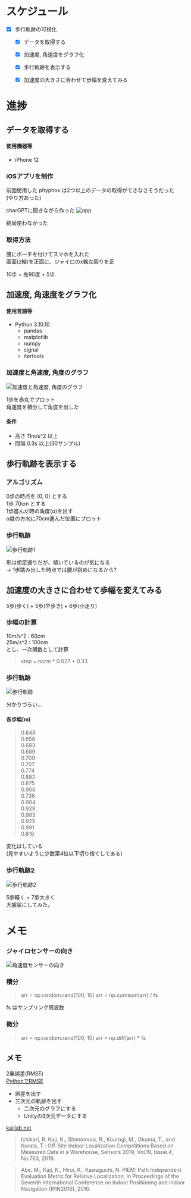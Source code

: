 # スケジュール
- [x] 歩行軌跡の可視化
  - [x] データを取得する
  - [x] 加速度, 角速度をグラフ化
  - [x] 歩行軌跡を表示する
  - [x] 加速度の大きさに合わせて歩幅を変えてみる


# 進捗
## データを取得する
#### 使用機器等
- iPhone 12

### iOSアプリを制作
前回使用した phyphox は2つ以上のデータの取得ができなさそうだった  
(やり方あった)

charGPTに聞きながら作った
![app](./images/app.png)

結局使わなかった

### 取得方法
腰にポーチを付けてスマホを入れた  
画面(z軸)を正面に、ジャイロのx軸左回りを正  

10歩 + 左90度 + 5歩

## 加速度, 角速度をグラフ化
#### 使用言語等
- Python 3.10.10
  - pandas
  - matplotlib
  - numpy
  - signal
  - itertools

### 加速度と角速度, 角度のグラフ
![加速度と角速度, 角度のグラフ](images/output_1.png)

1歩を赤丸でプロット  
角速度を積分して角度を出した  

#### 条件
- 高さ 11m/s^2 以上
- 間隔 0.3s 以上(30サンプル)

## 歩行軌跡を表示する
### アルゴリズム
0歩の時点を (0, 0) とする  
1歩 70cm とする  
1歩進んだ時の角度(α)を出す  
α度の方向に70cm進んだ位置にプロット

### 歩行軌跡
![歩行軌跡1](images/output_2.png)

形は想定通りだが、傾いているのが気になる  
→ 1歩踏み出した時点では腰が斜めになるから?

## 加速度の大きさに合わせて歩幅を変えてみる
5歩(歩く) + 5歩(早歩き) + 6歩(小走り)  

### 歩幅の計算
10m/s^2 : 60cm  
25m/s^2 : 100cm  
とし、一次関数として計算
> step = norm  * 0.027 + 0.33

### 歩行軌跡
![歩行軌跡](images/output_3.png)

分かりづらい...

#### 各歩幅(m)
> 0.648  
> 0.658  
> 0.683  
> 0.689  
> 0.709  
> 0.707  
> 0.774  
> 0.882  
> 0.875  
> 0.906  
> 0.736  
> 0.904  
> 0.929  
> 0.983  
> 0.925  
> 0.991  
> 0.816  

変化はしている  
(見やすいように少数第4位以下切り捨てしてある)

### 歩行軌跡2
![歩行軌跡2](./images/output_4.png)

5歩軽く + 7歩大きく  
大袈裟にしてみた。  

# メモ
### ジャイロセンサーの向き
![角速度センサーの向き](images/ave-rotate.png)

### 積分
> arr = np.random.rand(100, 10)
> arr = np.cumsum(arr) / fs

fs はサンプリング周波数

### 微分
> arr = np.random.rand(100, 10)
> arr = np.diff(arr) * fs


## メモ
2乗誤差(RMSE)  
[PythonでRMSE](https://www.delftstack.com/ja/howto/python/rmse-python/)

- 誤差を出す
- 三次元の軌跡を出す
  - 二次元のグラフにする
  - Unityの3次元データにする

[kajilab.net](https://kajilab.net/kaji/)

> Ichikari, R. Kaji, K., Shimomura, R., Kourogi, M., Okuma, T., and Kurata, T.: Off-Site Indoor Localization Competitions Based on Measured Data in a Warehouse, Sensors 2019, Vol.19, Issue.4, No.763, 2019.

> Abe, M., Kaji, K., Hiroi, K., Kawaguchi, N. PIEM: Path Independent Evaluation Metric for Relative Localization, in Proceedings of the Seventh International Conference on Indoor Positioning and Indoor Navigation (IPIN2016), 2016.

